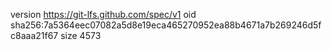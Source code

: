 version https://git-lfs.github.com/spec/v1
oid sha256:7a5364eec07082a5d8e19eca465270952ea88b4671a7b269246d5fc8aaa21f67
size 4573
